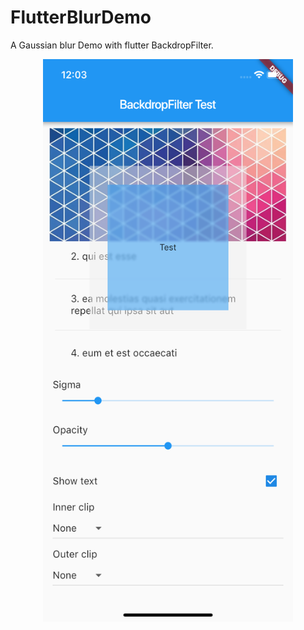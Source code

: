 # FlutterBlurDemo
A Gaussian blur Demo with flutter BackdropFilter.

<div align=center><img width="400" height="900" src="https://github.com/zhaoya188/FlutterBlurDemo/raw/master/ScreenShot.png"/></div>